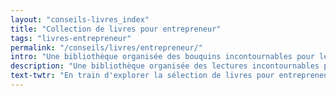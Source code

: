 ```yaml
---
layout: "conseils-livres_index"
title: "Collection de livres pour entrepreneur"
tags: "livres-entrepreneur"
permalink: "/conseils/livres/entrepreneur/"
intro: "Une bibliothèque organisée des bouquins incontournables pour le créateur d'une startup. N'hésitez pas à partager vos lectures."
description: "Une bibliothèque organisée des lectures incontournables pour le créateur d'une startup."
text-twtr: "En train d'explorer la sélection de livres pour entrepreneur du @MagDuWebdesign"
---
```

